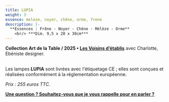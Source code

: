 ```yaml
---
title: LUPIA
weight: 3
essence: meleze, noyer, chêne, orme, frene
description: |-
  **Essences : Frêne - Noyer - Chêne - Mélèze - Orme**
    <br/> ***Dim. 9,5 x 20 x 30cm***
---
```


**Collection Art de la Table / 2025 • [Les Voisins d’établis](/oeuvres/voisins/)** avec Charlotte, Ebéniste designer.

<br>Les lampes **LUPIA** sont livrées avec l'étiquetage CE ; elles sont conçues et réalisées conformément à la réglementation européenne.

*Prix : 255 euros TTC.*

**[Une question ? Souhaitez-vous que je vous rappelle pour en parler ?](https://f1fd647b.sibforms.com/serve/MUIFAHiPlnQXs66jFHLbWhCpAXOPr-7nFEp-r6B9oHYfGdAH-vGASTUOddtxZoX1aH1-mKZZLWoOOARqKUcPk7flSvOu9VnzgPRLfoLImoF9_Ri5DjdpAHslSS5aYxAMUUr5pPfn2kVYXde5Q9Xk-eerzssBVqOgloe4TI44mYeyW9C9X3Rbp1SLV9rtx5lVydvERhoWNGpuWaOE)**
